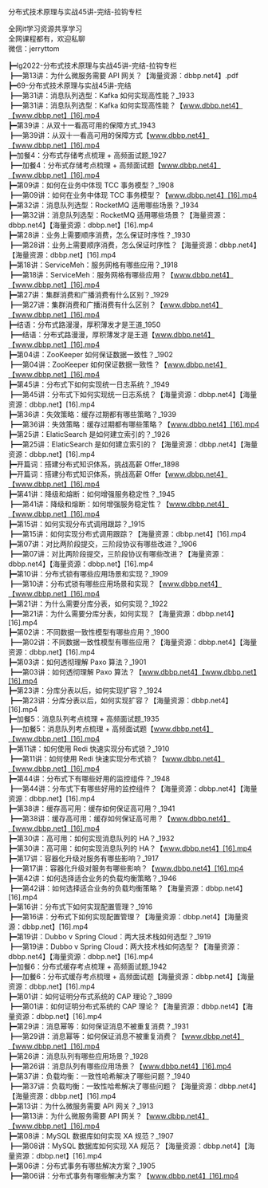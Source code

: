 分布式技术原理与实战45讲-完结-拉钩专栏

全网it学习资源共享学习<br>全网课程都有，欢迎私聊<br>微信：jerryttom<br>

┣━lg2022-分布式技术原理与实战45讲-完结-拉钩专栏<br> ┣━第13讲：为什么微服务需要 API 网关？【海量资源：dbbp.net4】.pdf<br> ┣━69-分布式技术原理与实战45讲-完结<br> ┣━第31讲：消息队列选型：Kafka 如何实现高性能？_1933<br> ┣━第31讲：消息队列选型：Kafka 如何实现高性能？【www.dbbp.net4】【www.dbbp.net】[16].mp4<br> ┣━第39讲：从双十一看高可用的保障方式_1943<br> ┣━第39讲：从双十一看高可用的保障方式【www.dbbp.net4】【www.dbbp.net】[16].mp4<br> ┣━加餐4：分布式存储考点梳理 + 高频面试题_1927<br> ┣━加餐4：分布式存储考点梳理 + 高频面试题【www.dbbp.net4】【www.dbbp.net】[16].mp4<br> ┣━第09讲：如何在业务中体现 TCC 事务模型？_1908<br> ┣━第09讲：如何在业务中体现 TCC 事务模型？【www.dbbp.net4】[16].mp4<br> ┣━第32讲：消息队列选型：RocketMQ 适用哪些场景？_1934<br> ┣━第32讲：消息队列选型：RocketMQ 适用哪些场景？【海量资源：dbbp.net4】【海量资源：dbbp.net】[16].mp4<br> ┣━第28讲：业务上需要顺序消费，怎么保证时序性？_1930<br> ┣━第28讲：业务上需要顺序消费，怎么保证时序性？【海量资源：dbbp.net4】【海量资源：dbbp.net】[16].mp4<br> ┣━第18讲：ServiceMeh：服务网格有哪些应用？_1918<br> ┣━第18讲：ServiceMeh：服务网格有哪些应用？【www.dbbp.net4】【www.dbbp.net】[16].mp4<br> ┣━第27讲：集群消费和广播消费有什么区别？_1929<br> ┣━第27讲：集群消费和广播消费有什么区别？【www.dbbp.net4】【www.dbbp.net】[16].mp4<br> ┣━结语：分布式路漫漫，厚积薄发才是王道_1950<br> ┣━结语：分布式路漫漫，厚积薄发才是王道【www.dbbp.net4】【www.dbbp.net】[16].mp4<br> ┣━第04讲：ZooKeeper 如何保证数据一致性？_1902<br> ┣━第04讲：ZooKeeper 如何保证数据一致性？【www.dbbp.net4】【www.dbbp.net】[16].mp4<br> ┣━第45讲：分布式下如何实现统一日志系统？_1949<br> ┣━第45讲：分布式下如何实现统一日志系统？【海量资源：dbbp.net4】【海量资源：dbbp.net】[16].mp4<br> ┣━第36讲：失效策略：缓存过期都有哪些策略？_1939<br> ┣━第36讲：失效策略：缓存过期都有哪些策略？【www.dbbp.net4】[16].mp4<br> ┣━第25讲：ElaticSearch 是如何建立索引的？_1926<br> ┣━第25讲：ElaticSearch 是如何建立索引的？【海量资源：dbbp.net4】【海量资源：dbbp.net】[16].mp4<br> ┣━开篇词：搭建分布式知识体系，挑战高薪 Offer_1898<br> ┣━开篇词：搭建分布式知识体系，挑战高薪 Offer【www.dbbp.net4】【www.dbbp.net】[16].mp4<br> ┣━第41讲：降级和熔断：如何增强服务稳定性？_1945<br> ┣━第41讲：降级和熔断：如何增强服务稳定性？【www.dbbp.net4】【www.dbbp.net】[16].mp4<br> ┣━第15讲：如何实现分布式调用跟踪？_1915<br> ┣━第15讲：如何实现分布式调用跟踪？【海量资源：dbbp.net4】[16].mp4<br> ┣━第07讲：对比两阶段提交，三阶段协议有哪些改进？_1906<br> ┣━第07讲：对比两阶段提交，三阶段协议有哪些改进？【海量资源：dbbp.net4】【海量资源：dbbp.net】[16].mp4<br> ┣━第10讲：分布式锁有哪些应用场景和实现？_1909<br> ┣━第10讲：分布式锁有哪些应用场景和实现？【www.dbbp.net4】【www.dbbp.net】[16].mp4<br> ┣━第21讲：为什么需要分库分表，如何实现？_1922<br> ┣━第21讲：为什么需要分库分表，如何实现？【海量资源：dbbp.net4】[16].mp4<br> ┣━第02讲：不同数据一致性模型有哪些应用？_1900<br> ┣━第02讲：不同数据一致性模型有哪些应用？【海量资源：dbbp.net4】【海量资源：dbbp.net】[16].mp4<br> ┣━第03讲：如何透彻理解 Paxo 算法？_1901<br> ┣━第03讲：如何透彻理解 Paxo 算法？【www.dbbp.net4】【www.dbbp.net】[16].mp4<br> ┣━第23讲：分库分表以后，如何实现扩容？_1924<br> ┣━第23讲：分库分表以后，如何实现扩容？【海量资源：dbbp.net4】[16].mp4<br> ┣━加餐5：消息队列考点梳理 + 高频面试题_1935<br> ┣━加餐5：消息队列考点梳理 + 高频面试题【www.dbbp.net4】【www.dbbp.net】[16].mp4<br> ┣━第11讲：如何使用 Redi 快速实现分布式锁？_1910<br> ┣━第11讲：如何使用 Redi 快速实现分布式锁？【www.dbbp.net4】【www.dbbp.net】[16].mp4<br> ┣━第44讲：分布式下有哪些好用的监控组件？_1948<br> ┣━第44讲：分布式下有哪些好用的监控组件？【海量资源：dbbp.net4】【海量资源：dbbp.net】[16].mp4<br> ┣━第38讲：缓存高可用：缓存如何保证高可用？_1941<br> ┣━第38讲：缓存高可用：缓存如何保证高可用？【www.dbbp.net4】【www.dbbp.net】[16].mp4<br> ┣━第30讲：高可用：如何实现消息队列的 HA？_1932<br> ┣━第30讲：高可用：如何实现消息队列的 HA？【www.dbbp.net4】[16].mp4<br> ┣━第17讲：容器化升级对服务有哪些影响？_1917<br> ┣━第17讲：容器化升级对服务有哪些影响？【www.dbbp.net4】[16].mp4<br> ┣━第42讲：如何选择适合业务的负载均衡策略？_1946<br> ┣━第42讲：如何选择适合业务的负载均衡策略？【海量资源：dbbp.net4】[16].mp4<br> ┣━第16讲：分布式下如何实现配置管理？_1916<br> ┣━第16讲：分布式下如何实现配置管理？【海量资源：dbbp.net4】【海量资源：dbbp.net】[16].mp4<br> ┣━第19讲：Dubbo v Spring Cloud：两大技术栈如何选型？_1919<br> ┣━第19讲：Dubbo v Spring Cloud：两大技术栈如何选型？【海量资源：dbbp.net4】【海量资源：dbbp.net】[16].mp4<br> ┣━加餐6：分布式缓存考点梳理 + 高频面试题_1942<br> ┣━加餐6：分布式缓存考点梳理 + 高频面试题【海量资源：dbbp.net4】【海量资源：dbbp.net】[16].mp4<br> ┣━第01讲：如何证明分布式系统的 CAP 理论？_1899<br> ┣━第01讲：如何证明分布式系统的 CAP 理论？【海量资源：dbbp.net4】【海量资源：dbbp.net】[16].mp4<br> ┣━第29讲：消息幂等：如何保证消息不被重复消费？_1931<br> ┣━第29讲：消息幂等：如何保证消息不被重复消费？【www.dbbp.net4】【www.dbbp.net】[16].mp4<br> ┣━第26讲：消息队列有哪些应用场景？_1928<br> ┣━第26讲：消息队列有哪些应用场景？【www.dbbp.net4】[16].mp4<br> ┣━第37讲：负载均衡：一致性哈希解决了哪些问题？_1940<br> ┣━第37讲：负载均衡：一致性哈希解决了哪些问题？【海量资源：dbbp.net4】【海量资源：dbbp.net】[16].mp4<br> ┣━第13讲：为什么微服务需要 API 网关？_1913<br> ┣━第13讲：为什么微服务需要 API 网关？【www.dbbp.net4】【www.dbbp.net】[16].mp4<br> ┣━第08讲：MySQL 数据库如何实现 XA 规范？_1907<br> ┣━第08讲：MySQL 数据库如何实现 XA 规范？【海量资源：dbbp.net4】【海量资源：dbbp.net】[16].mp4<br> ┣━第06讲：分布式事务有哪些解决方案？_1905<br> ┣━第06讲：分布式事务有哪些解决方案？【www.dbbp.net4】[16].mp4
